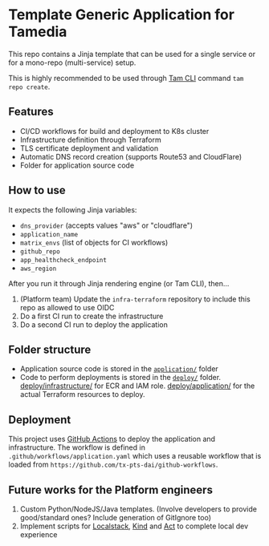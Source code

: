 # Template Generic Application for Tamedia

This repo contains a Jinja template that can be used for a single service or for a mono-repo (multi-service) setup.

This is highly recommended to be used through [Tam CLI](https://github.com/DND-IT/tam-cli) command `tam repo create`.

## Features

- CI/CD workflows for build and deployment to K8s cluster
- Infrastructure definition through Terraform
- TLS certificate deployment and validation
- Automatic DNS record creation (supports Route53 and CloudFlare)
- Folder for application source code

## How to use

It expects the following Jinja variables:

- `dns_provider` (accepts values "aws" or "cloudflare")
- `application_name`
- `matrix_envs` (list of objects for CI workflows)
- `github_repo`
- `app_healthcheck_endpoint`
- `aws_region`

After you run it through Jinja rendering engine (or Tam CLI), then...

1. (Platform team) Update the `infra-terraform` repository to include this repo as allowed to use OIDC
1. Do a first CI run to create the infrastructure
1. Do a second CI run to deploy the application

## Folder structure

- Application source code is stored in the [`application/`](./application/) folder
- Code to perform deployments is stored in the [`deploy/`](./deploy/) folder. [deploy/infrastructure/](./deploy/infrastructure/) for ECR and IAM role. [deploy/application/](./deploy/application/) for the actual Terraform resources to deploy.

## Deployment

This project uses [GitHub Actions](https://docs.github.com/en/actions) to deploy the application and infrastructure. The workflow is defined in `.github/workflows/application.yaml` which uses a reusable workflow that is loaded from `https://github.com/tx-pts-dai/github-workflows`.

## Future works for the Platform engineers

1. Custom Python/NodeJS/Java templates. (Involve developers to provide good/standard ones? Include generation of GitIgnore too)
1. Implement scripts for [Localstack](https://www.localstack.cloud/), [Kind](https://kind.sigs.k8s.io/) and [Act](https://github.com/nektos/act) to complete local dev experience
